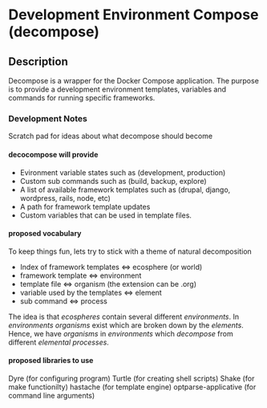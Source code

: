 # Development Environment Compose (decompose)

## Description

Decompose is a wrapper for the Docker Compose application. The purpose is to provide a development environment templates, variables and commands for running specific frameworks.

### Development Notes

Scratch pad for ideas about what decompose should become

#### decocompose will provide

- Evironment variable states such as (development, production) 
- Custom sub commands such as (build, backup, explore)
- A list of available framework templates such as (drupal, django, wordpress, rails, node, etc)
- A path for framework template updates
- Custom variables that can be used in template files.

#### proposed vocabulary

To keep things fun, lets try to stick with a theme of natural decomposition

- Index of framework templates <=> ecosphere (or world)
- framework template <=> environment
- template file <=> organism (the extension can be .org)
- variable used by the templates <=> element
- sub command <=> process

The idea is that *ecospheres* contain several different *environments*. In *environments* *organisms* exist which are broken down by the *elements*. Hence, we have *organisms* in *environments* which *decompose* from different *elemental* *processes*.

#### proposed libraries to use

Dyre (for configuring program)
Turtle (for creating shell scripts)
Shake (for make functionilty)
hastache (for template engine)
optparse-applicative (for command line arguments)

